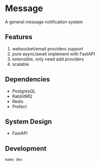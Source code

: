# Message

A general message notification system

## Features

1. websocket/email providers support
2. pure async/await implement with FastAPI
3. extensible, only need add providers
4. scalable

## Dependencies

- PostgresQL
- RabbitMQ
- Redis
- Prefect

## System Design

- FastAPI

## Development

```shell
make dev
```
